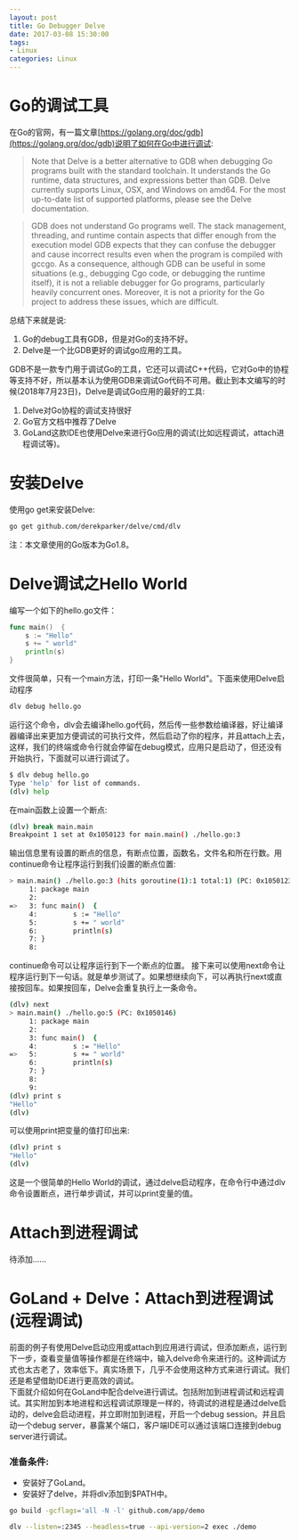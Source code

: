 ```yaml
---
layout: post
title: Go Debugger Delve
date: 2017-03-08 15:30:00
tags:
- Linux
categories: Linux
---
```



# Go的调试工具
在Go的官网，有一篇文章[https://golang.org/doc/gdb](https://golang.org/doc/gdb)说明了如何在Go中进行调试:

> Note that Delve is a better alternative to GDB when debugging Go programs built with the standard toolchain. It understands the Go runtime, data structures, and expressions better than GDB. Delve currently supports Linux, OSX, and Windows on amd64. For the most up-to-date list of supported platforms, please see the Delve documentation.

> GDB does not understand Go programs well. The stack management, threading, and runtime contain aspects that differ enough from the execution model GDB expects that they can confuse the debugger and cause incorrect results even when the program is compiled with gccgo. As a consequence, although GDB can be useful in some situations (e.g., debugging Cgo code, or debugging the runtime itself), it is not a reliable debugger for Go programs, particularly heavily concurrent ones. Moreover, it is not a priority for the Go project to address these issues, which are difficult.

总结下来就是说:
1. Go的debug工具有GDB，但是对Go的支持不好。
2. Delve是一个比GDB更好的调试go应用的工具。

GDB不是一款专门用于调试Go的工具，它还可以调试C++代码，它对Go中的协程等支持不好，所以基本认为使用GDB来调试Go代码不可用。截止到本文编写的时候(2018年7月23日)，Delve是调试Go应用的最好的工具:
1. Delve对Go协程的调试支持很好
2. Go官方文档中推荐了Delve
3. GoLand这款IDE也使用Delve来进行Go应用的调试(比如远程调试，attach进程调试等)。

# 安装Delve

使用go get来安装Delve:
```bash
go get github.com/derekparker/delve/cmd/dlv
```
注：本文章使用的Go版本为Go1.8。

# Delve调试之Hello World
编写一个如下的hello.go文件：
```go
func main()  {
	s := "Hello"
	s += " world"
	println(s)
}
```
文件很简单，只有一个main方法，打印一条"Hello World"。下面来使用Delve启动程序
```bash
dlv debug hello.go
```
运行这个命令，dlv会去编译hello.go代码，然后传一些参数给编译器，好让编译器编译出来更加方便调试的可执行文件，然后启动了你的程序，并且attach上去，这样，我们的终端或命令行就会停留在debug模式，应用只是启动了，但还没有开始执行，下面就可以进行调试了。
```bash
$ dlv debug hello.go
Type 'help' for list of commands.
(dlv) help

```
在main函数上设置一个断点:
```bash
(dlv) break main.main
Breakpoint 1 set at 0x1050123 for main.main() ./hello.go:3
```
输出信息里有设置的断点的信息，有断点位置，函数名，文件名和所在行数。用continue命令让程序运行到我们设置的断点位置:
```bash
> main.main() ./hello.go:3 (hits goroutine(1):1 total:1) (PC: 0x1050123)
     1: package main
     2: 
=>   3: func main()  {
     4:         s := "Hello"
     5:         s += " world"
     6:         println(s)
     7: }
     8: 

```
continue命令可以让程序运行到下一个断点的位置。
接下来可以使用next命令让程序运行到下一句话。就是单步测试了。如果想继续向下，可以再执行next或直接按回车。如果按回车，Delve会重复执行上一条命令。
```bash
(dlv) next
> main.main() ./hello.go:5 (PC: 0x1050146)
     1: package main
     2: 
     3: func main()  {
     4:         s := "Hello"
=>   5:         s += " world"
     6:         println(s)
     7: }
     8: 
     9: 
(dlv) print s
"Hello"
(dlv) 

```
可以使用print把变量的值打印出来:
```bash
(dlv) print s
"Hello"
(dlv)
```
这是一个很简单的Hello World的调试，通过delve启动程序，在命令行中通过dlv命令设置断点，进行单步调试，并可以print变量的值。


# Attach到进程调试
待添加......

# GoLand + Delve：Attach到进程调试(远程调试)
前面的例子有使用Delve启动应用或attach到应用进行调试，但添加断点，运行到下一步，查看变量值等操作都是在终端中，输入delve命令来进行的。这种调试方式也太古老了，效率低下。真实场景下，几乎不会使用这种方式来进行调试。我们还是希望借助IDE进行更高效的调试。    
下面就介绍如何在GoLand中配合delve进行调试。包括附加到进程调试和远程调试。其实附加到本地进程和远程调试原理是一样的，待调试的进程是通过delve启动的，delve会启动进程，并立即附加到进程，开启一个debug session。并且启动一个debug server，暴露某个端口，客户端IDE可以通过该端口连接到debug server进行调试。        
### 准备条件:
* 安装好了GoLand。
* 安装好了delve，并将dlv添加到$PATH中。

```bash
go build -gcflags='all -N -l' github.com/app/demo
```
 
```bash
dlv --listen=:2345 --headless=true --api-version=2 exec ./demo
```






